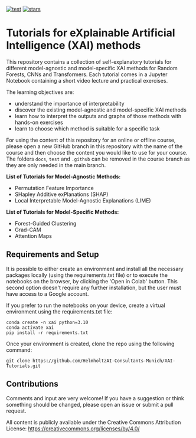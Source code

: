 [![test](https://github.com/HelmholtzAI-Consultants-Munich/XAI-Tutorials/actions/workflows/test_notebooks.yml/badge.svg)](https://github.com/HelmholtzAI-Consultants-Munich/XAI-Tutorials/actions/workflows/test_notebooks.yml)
[![stars](https://img.shields.io/github/stars/HelmholtzAI-Consultants-Munich/XAI-Tutorials?logo=GitHub&color=yellow)](https://github.com/HelmholtzAI-Consultants-Munich/XAI-Tutorials/stargazers)


# Tutorials for eXplainable Artificial Intelligence (XAI) methods

This repository contains a collection of self-explanatory tutorials for different model-agnostic and model-specific XAI methods for Random Forests, CNNs and Transformers. Each tutorial comes in a Jupyter Notebook containing a short video lecture and practical exercises.

The learning objectives are:

- understand the importance of interpretability
- discover the existing model-agnostic and model-specific XAI methods
- learn how to interpret the outputs and graphs of those methods with hands-on exercises
- learn to choose which method is suitable for a specific task

For using the content of this repository for an online or offline course, please open a new GitHub branch in this repository with the name of the course and then choose the content you would like to use for your course. The folders `docs`, `test` and `.github` can be removed in the course branch as they are only needed in the main branch.

**List of Tutorials for Model-Agnostic Methods:**

- Permutation Feature Importance
- SHapley Additive exPlanations (SHAP)
- Local Interpretable Model-Agnostic Explanations (LIME)

**List of Tutorials for Model-Specific Methods:**

- Forest-Guided Clustering
- Grad-CAM
- Attention Maps

## Requirements and Setup

It is possible to either create an environment and install all the necessary packages locally (using the requirements.txt file) or to execute the notebooks on the browser, by clicking the 'Open in Colab' button. This second option doesn't require any further installation, but the user must have access to a Google account.

If you prefer to run the notebooks on your device, create a virtual environment using the requirements.txt file:
```
conda create -n xai python=3.10
conda activate xai
pip install -r requirements.txt
```

Once your environment is created, clone the repo using the following command:

```
git clone https://github.com/HelmholtzAI-Consultants-Munich/XAI-Tutorials.git
```

## Contributions

Comments and input are very welcome! If you have a suggestion or think something should be changed, please open an issue or submit a pull request. 

All content is publicly available under the Creative Commons Attribution License: https://creativecommons.org/licenses/by/4.0/
